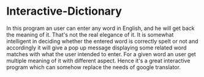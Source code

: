 # Interactive-Dictionary
In this program an user can enter any word in English, and he will get back the meaning of it. That's not the real elegance of it. It is somewhat intelligent in deciding whether the entered word is correctly spelt or not and accordingly it will give a pop up message displaying some related word matches with what the user intended to enter. For a given word an user get multiple meaning of it with different aspect. Hence it's a great interactive program which can somehow replace the needs of google translator.
